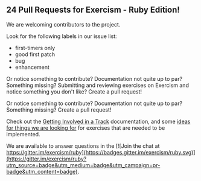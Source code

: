 ## 24 Pull Requests for Exercism - Ruby Edition!

We are welcoming contributors to the project.

Look for the following labels in our issue list:

* first-timers only
* good first patch
* bug
* enhancement

Or notice something to contribute?  Documentation not quite up to par?
Something missing?  Submitting and reviewing exercises on Exercism and
notice something you don't like?  Create a pull request!

Or notice something to contribute?  Documentation not quite up to par?
Something missing?  Create a pull request!

Check out the [Getting Involved in a Track](https://github.com/exercism/exercism.io/blob/master/docs/getting-involved-in-a-track.md) documentation, and some [ideas for things we are looking for](http://exercism.io/languages/ruby/todo) for exercises that are needed to be implemented.

We are available to answer questions in the  [![Join the chat at https://gitter.im/exercism/ruby](https://badges.gitter.im/exercism/ruby.svg)](https://gitter.im/exercism/ruby?utm_source=badge&utm_medium=badge&utm_campaign=pr-badge&utm_content=badge).
